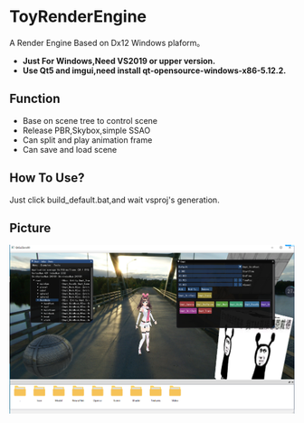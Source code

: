 # ToyRenderEngine
A Render Engine Based on Dx12 Windows plaform。
- **Just For Windows,Need VS2019 or upper version.**
- **Use Qt5 and imgui,need install qt-opensource-windows-x86-5.12.2.**

## Function
- Base on scene tree to control scene
- Release PBR,Skybox,simple SSAO
- Can split and play animation frame
- Can save and load scene

## How To Use?
Just click build_default.bat,and wait vsproj's generation.

## Picture
![image](AssetsForRead/Pic1.png)
